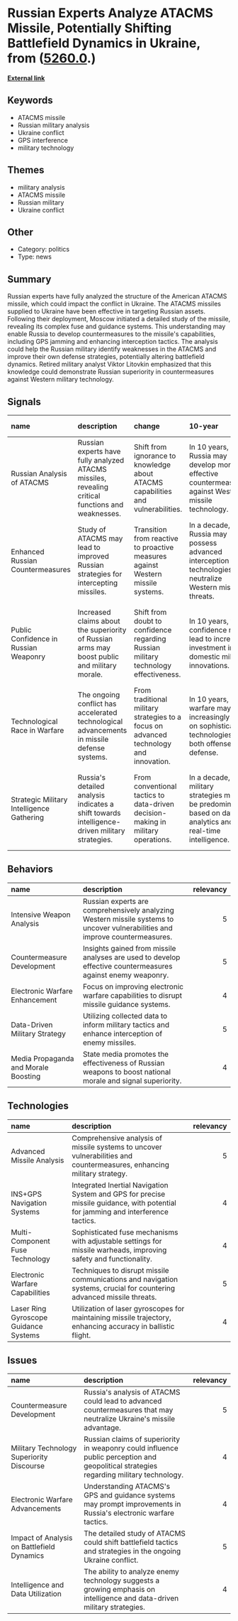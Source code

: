 # __Russian Experts Analyze ATACMS Missile, Potentially Shifting Battlefield Dynamics in Ukraine__, from ([5260.0](https://kghosh.substack.com/p/5260.0).)

__[External link](https://www.eurasiantimes.com/russia-claims-breakthrough-with-atacms)__



## Keywords

* ATACMS missile
* Russian military analysis
* Ukraine conflict
* GPS interference
* military technology

## Themes

* military analysis
* ATACMS missile
* Russian military
* Ukraine conflict

## Other

* Category: politics
* Type: news

## Summary

Russian experts have fully analyzed the structure of the American ATACMS missile, which could impact the conflict in Ukraine. The ATACMS missiles supplied to Ukraine have been effective in targeting Russian assets. Following their deployment, Moscow initiated a detailed study of the missile, revealing its complex fuse and guidance systems. This understanding may enable Russia to develop countermeasures to the missile's capabilities, including GPS jamming and enhancing interception tactics. The analysis could help the Russian military identify weaknesses in the ATACMS and improve their own defense strategies, potentially altering battlefield dynamics. Retired military analyst Viktor Litovkin emphasized that this knowledge could demonstrate Russian superiority in countermeasures against Western military technology.

## Signals

| name                                      | description                                                                                       | change                                                                                 | 10-year                                                                                                     | driving-force                                                                                |   relevancy |
|:------------------------------------------|:--------------------------------------------------------------------------------------------------|:---------------------------------------------------------------------------------------|:------------------------------------------------------------------------------------------------------------|:---------------------------------------------------------------------------------------------|------------:|
| Russian Analysis of ATACMS                | Russian experts have fully analyzed ATACMS missiles, revealing critical functions and weaknesses. | Shift from ignorance to knowledge about ATACMS capabilities and vulnerabilities.       | In 10 years, Russia may develop more effective countermeasures against Western missile technology.          | The need to enhance military effectiveness and counter Western arms in the ongoing conflict. |           5 |
| Enhanced Russian Countermeasures          | Study of ATACMS may lead to improved Russian strategies for intercepting missiles.                | Transition from reactive to proactive measures against Western missile systems.        | In a decade, Russia may possess advanced interception technologies that neutralize Western missile threats. | The goal of maintaining strategic military superiority in regional conflicts.                |           4 |
| Public Confidence in Russian Weaponry     | Increased claims about the superiority of Russian arms may boost public and military morale.      | Shift from doubt to confidence regarding Russian military technology effectiveness.    | In 10 years, this confidence may lead to increased investment in domestic military innovations.             | The desire to maintain national pride and political legitimacy amid ongoing conflicts.       |           3 |
| Technological Race in Warfare             | The ongoing conflict has accelerated technological advancements in missile defense systems.       | From traditional military strategies to a focus on advanced technology and innovation. | In 10 years, warfare may increasingly rely on sophisticated technologies for both offense and defense.      | The need to adapt to evolving battlefield dynamics and technological capabilities.           |           4 |
| Strategic Military Intelligence Gathering | Russia's detailed analysis indicates a shift towards intelligence-driven military strategies.     | From conventional tactics to data-driven decision-making in military operations.       | In a decade, military strategies may be predominantly based on data analytics and real-time intelligence.   | The increasing complexity of modern warfare necessitating informed strategic decisions.      |           5 |

## Behaviors

| name                                 | description                                                                                                                   |   relevancy |
|:-------------------------------------|:------------------------------------------------------------------------------------------------------------------------------|------------:|
| Intensive Weapon Analysis            | Russian experts are comprehensively analyzing Western missile systems to uncover vulnerabilities and improve countermeasures. |           5 |
| Countermeasure Development           | Insights gained from missile analyses are used to develop effective countermeasures against enemy weaponry.                   |           5 |
| Electronic Warfare Enhancement       | Focus on improving electronic warfare capabilities to disrupt missile guidance systems.                                       |           4 |
| Data-Driven Military Strategy        | Utilizing collected data to inform military tactics and enhance interception of enemy missiles.                               |           5 |
| Media Propaganda and Morale Boosting | State media promotes the effectiveness of Russian weapons to boost national morale and signal superiority.                    |           4 |

## Technologies

| name                                  | description                                                                                                                      |   relevancy |
|:--------------------------------------|:---------------------------------------------------------------------------------------------------------------------------------|------------:|
| Advanced Missile Analysis             | Comprehensive analysis of missile systems to uncover vulnerabilities and countermeasures, enhancing military strategy.           |           5 |
| INS+GPS Navigation Systems            | Integrated Inertial Navigation System and GPS for precise missile guidance, with potential for jamming and interference tactics. |           4 |
| Multi-Component Fuse Technology       | Sophisticated fuse mechanisms with adjustable settings for missile warheads, improving safety and functionality.                 |           4 |
| Electronic Warfare Capabilities       | Techniques to disrupt missile communications and navigation systems, crucial for countering advanced missile threats.            |           5 |
| Laser Ring Gyroscope Guidance Systems | Utilization of laser gyroscopes for maintaining missile trajectory, enhancing accuracy in ballistic flight.                      |           4 |

## Issues

| name                                       | description                                                                                                                            |   relevancy |
|:-------------------------------------------|:---------------------------------------------------------------------------------------------------------------------------------------|------------:|
| Countermeasure Development                 | Russia's analysis of ATACMS could lead to advanced countermeasures that may neutralize Ukraine's missile advantage.                    |           5 |
| Military Technology Superiority Discourse  | Russian claims of superiority in weaponry could influence public perception and geopolitical strategies regarding military technology. |           4 |
| Electronic Warfare Advancements            | Understanding ATACMS's GPS and guidance systems may prompt improvements in Russia's electronic warfare tactics.                        |           4 |
| Impact of Analysis on Battlefield Dynamics | The detailed study of ATACMS could shift battlefield tactics and strategies in the ongoing Ukraine conflict.                           |           5 |
| Intelligence and Data Utilization          | The ability to analyze enemy technology suggests a growing emphasis on intelligence and data-driven military strategies.               |           4 |